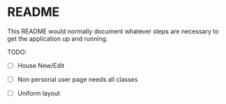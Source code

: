 # README

This README would normally document whatever steps are necessary to get the
application up and running.

TODO:

* [ ] House New/Edit
* [ ] Non personal user page needs all classes
* [ ] Uniform layout

